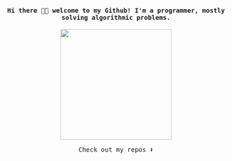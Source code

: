 <h4 align="center"><samp> Hi there 👋🏾  welcome to my Github! I'm a programmer, mostly solving algorithmic problems. </samp></h4>
<p align="center">
  <img width="250" src="https://media.tenor.com/DoGbITpEzHUAAAAC/terrified-patrick-star.gif">
</p>
<!-- <p align="center">
<a href= "https://dev.to/ari_hacks"><img src="https://img.icons8.com/windows/32/000000/dev.png"/></a>
<a href= "https://twitter.com/ari_hacks"><img src="https://img.icons8.com/material-outlined/32/000000/twitter.png"/></a>
<a href= "https://ko-fi.com/ari_hacks"><img src="https://img.icons8.com/pastel-glyph/32/000000/like--v1.png"/></a>
</p> -->

<p align="center"><samp>
Check out my repos ⬇️  
  </samp>
</p>
<!--
**Saranshgour5/Saranshgour5** is a ✨ _special_ ✨ repository because its `README.md` (this file) appears on your GitHub profile.

Here are some ideas to get you started:

- 🔭 I’m currently working on ...
- 🌱 I’m currently learning ...
- 👯 I’m looking to collaborate on ...
- 🤔 I’m looking for help with ...
- 💬 Ask me about ...
- 📫 How to reach me: ...
- 😄 Pronouns: ...
- ⚡ Fun fact: ...
-->
